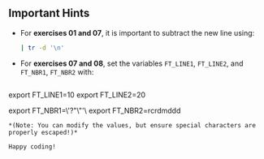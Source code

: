 ## Important Hints

- For **exercises 01 and 07**, it is important to subtract the new line using:
  ```sh
  | tr -d '\n'
  ```

  
- For **exercises 07 and 08**, set the variables `FT_LINE1`, `FT_LINE2`, and `FT_NBR1`, `FT_NBR2` with:
  ```sh
export FT_LINE1=10
export FT_LINE2=20

export FT_NBR1=\\\'\?\"\\\"\'\\
export FT_NBR2=rcrdmddd
  ```
  *(Note: You can modify the values, but ensure special characters are properly escaped!)*

Happy coding!

